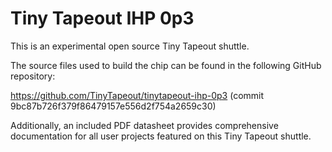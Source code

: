 # Tiny Tapeout IHP 0p3

This is an experimental open source Tiny Tapeout shuttle.

The source files used to build the chip can be found in the following GitHub repository:

https://github.com/TinyTapeout/tinytapeout-ihp-0p3 (commit 9bc87b726f379f86479157e556d2f754a2659c30)

Additionally, an included PDF datasheet provides comprehensive documentation for all user projects featured on this Tiny Tapeout shuttle.
